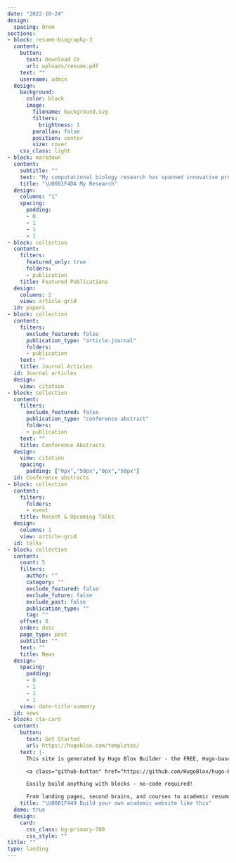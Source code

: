 ```yaml
---
date: "2022-10-24"
design:
  spacing: 8rem
sections:
- block: resume-biography-3
  content:
    button:
      text: Download CV
      url: uploads/resume.pdf
    text: ""
    username: admin
  design:
    background:
      color: black
      image:
        filename: background.svg
        filters:
          brightness: 1
        parallax: false
        position: center
        size: cover
    css_class: light
- block: markdown
  content:
    subtitle: ""
    text: "My computational biology research has spanned innovative projects in cancer research at National Taiwan University, including discovering treatment strategies, revealing transcriptional dynamics in T cell exhaustion, and developing a single-cell module detection method that identifies key genes in cancer progression.\n\nI have also learned mathematical modeling of cell signaling systems at Osaka University.\n\nI aim to develop machine learning methods that unravel cell fate mechanisms, transforming scientific insights into personalized therapeutic strategies."
    title: "\U0001F4DA My Research"
  design:
    columns: "1"
    spacing:
      padding:
      - 0
      - 1
      - 1
      - 1
- block: collection
  content:
    filters:
      featured_only: true
      folders:
      - publication
    title: Featured Publications
  design:
    columns: 2
    view: article-grid
  id: papers
- block: collection
  content:
    filters:
      exclude_featured: false
      publication_type: "article-journal"
      folders:
      - publication
    text: ""
    title: Journal Articles
  id: Journal articles
  design:
    view: citation
- block: collection
  content:
    filters:
      exclude_featured: false
      publication_type: "conference abstract"
      folders:
      - publication
    text: ""
    title: Conference Abstracts
  design:
    view: citation
    spacing:
      padding: ["0px","50px","0px","50px"]
  id: Conference abstracts
- block: collection
  content:
    filters:
      folders:
      - event
    title: Recent & Upcoming Talks
  design:
    columns: 1
    view: article-grid
  id: talks
- block: collection
  content:
    count: 5
    filters:
      author: ""
      category: ""
      exclude_featured: false
      exclude_future: false
      exclude_past: false
      publication_type: ""
      tag: ""
    offset: 0
    order: desc
    page_type: post
    subtitle: ""
    text: ""
    title: News
  design:
    spacing:
      padding:
      - 0
      - 1
      - 1
      - 1
    view: date-title-summary
  id: news
- block: cta-card
  content:
    button:
      text: Get Started
      url: https://hugoblox.com/templates/
    text: |-
      This site is generated by Hugo Blox Builder - the FREE, Hugo-based open source website builder trusted by 250,000+ academics like you.

      <a class="github-button" href="https://github.com/HugoBlox/hugo-blox-builder" data-color-scheme="no-preference: light; light: light; dark: dark;" data-icon="octicon-star" data-size="large" data-show-count="true" aria-label="Star HugoBlox/hugo-blox-builder on GitHub">Star</a>

      Easily build anything with blocks - no-code required!

      From landing pages, second brains, and courses to academic resumés, conferences, and tech blogs.
    title: "\U0001F449 Build your own academic website like this"
  demo: true
  design:
    card:
      css_class: bg-primary-700
      css_style: ""
title: ""
type: landing
---
```

